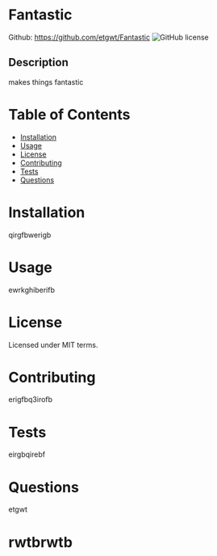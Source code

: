# Fantastic
Github: https://github.com/etgwt/Fantastic
![GitHub license](https://img.shields.io/badge/license-MIT-blue.svg)
## Description
makes things fantastic

# Table of Contents
* [Installation](#installation)
* [Usage](#Usage)
* [License](#license)
* [Contributing](#contributing)
* [Tests](#tests)
* [Questions](#questions)
# Installation
qirgfbwerigb
# Usage
ewrkghiberifb
# License
Licensed under MIT terms.
# Contributing
erigfbq3irofb
# Tests
eirgbqirebf
# Questions
etgwt
# rwtbrwtb

